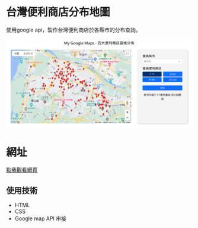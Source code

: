 # 台灣便利商店分布地圖
使用google api，製作台灣便利商店於各縣市的分布查詢。
<div align=left><img src="ConvenienceStore_map_preview01.jpg" width="600"/></div>

# 網址
[點我觀看網頁](https://chiatung1010.github.io/ConvenienceStore_map/)

## 使用技術
* HTML
* CSS
* Google map API 串接
